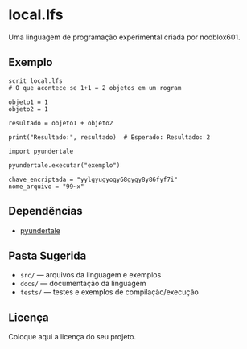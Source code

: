 # local.lfs

Uma linguagem de programação experimental criada por nooblox601.

## Exemplo

```local.lfs
scrit local.lfs
# O que acontece se 1+1 = 2 objetos em um rogram

objeto1 = 1
objeto2 = 1

resultado = objeto1 + objeto2

print("Resultado:", resultado)  # Esperado: Resultado: 2

import pyundertale

pyundertale.executar("exemplo")

chave_encriptada = "yylgyugyogy68gygy8y86fyf7i"
nome_arquivo = "99~x"
```

## Dependências

- [pyundertale](https://github.com/CoffeeBeansama/PyUndertale/blob/main/README.md) 
## Pasta Sugerida

- `src/` — arquivos da linguagem e exemplos
- `docs/` — documentação da linguagem
- `tests/` — testes e exemplos de compilação/execução

## Licença

Coloque aqui a licença do seu projeto.
